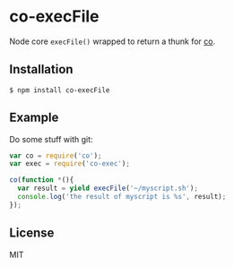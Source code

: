 
# co-execFile

  Node core `execFile()` wrapped to return a thunk for [co](https://github.com/visionmedia/co).

## Installation

```
$ npm install co-execFile
```

## Example

  Do some stuff with git:

```js
var co = require('co');
var exec = require('co-exec');

co(function *(){
  var result = yield execFile('~/myscript.sh');
  console.log('the result of myscript is %s', result);
});
```

## License

  MIT
